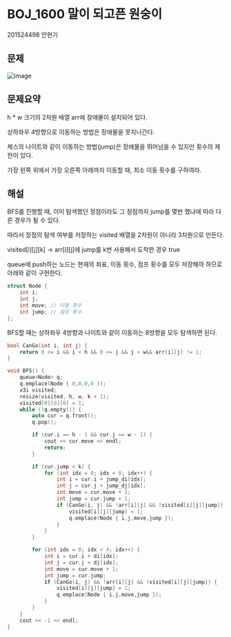 # BOJ_1600 말이 되고픈 원숭이

201524498 안현기

## 문제

![image](https://user-images.githubusercontent.com/54882000/162614625-0bddb4c8-a223-4a4a-b362-bde2d30ad410.png)

## 문제요약

h * w 크기의 2차원 배열 arr에 장애물이 설치되어 있다.

상하좌우 4방향으로 이동하는 방법은 장애물을 못지나간다.

체스의 나이트와 같이 이동하는 방법(jump)은 장애물을 뛰어넘을 수 있지만 횟수의 제한이 있다.

가장 왼쪽 위에서 가장 오른쪽 아래까지 이동할 때, 최소 이동 횟수를 구하여라.

## 해설

BFS를 진행할 때, 이미 탐색했던 정점이라도 그 정점까지 jump를 몇번 했냐에 따라 다른 경우가 될 수 있다.

따라서 정점의 탐색 여부를 저장하는 visited 배열을 2차원이 아니라 3차원으로 만든다.

visited[i][j][k] -> arr[i][j]에 jump를 k번 사용해서 도착한 경우 true

queue에 push하는 노드는 현재의 좌표, 이동 횟수, 점프 횟수를 모두 저장해야 하므로 아래와 같이 구현한다.

```c++
struct Node {
    int i;
    int j;
    int move; // 이동 횟수
    int jump; // 점프 횟수
};
```

BFS할 때는 상하좌우 4방향과 나이트와 같이 이동하는 8방향을 모두 탐색하면 된다.

```c++
bool CanGo(int i, int j) {
    return 0 <= i && i < h && 0 <= j && j < w&& arr[i][j] != 1;
}

void BFS() {
    queue<Node> q;
    q.emplace(Node { 0,0,0,0 });
    v3i visited;
    resize(visited, h, w, k + 1);
    visited[0][0][0] = 1;
    while (!q.empty()) {
        auto cur = q.front();
        q.pop();

        if (cur.i == h - 1 && cur.j == w - 1) {
            cout << cur.move << endl;
            return;
        }

        if (cur.jump < k) {
            for (int idx = 0; idx < 8; idx++) {
                int i = cur.i + jump_di[idx];
                int j = cur.j + jump_dj[idx];
                int move = cur.move + 1;
                int jump = cur.jump + 1;
                if (CanGo(i, j) && !arr[i][j] && !visited[i][j][jump]) {
                    visited[i][j][jump] = 1;
                    q.emplace(Node { i,j,move,jump });
                }
            }
        }

        for (int idx = 0; idx < 4; idx++) {
            int i = cur.i + di[idx];
            int j = cur.j + dj[idx];
            int move = cur.move + 1;
            int jump = cur.jump;
            if (CanGo(i, j) && !arr[i][j] && !visited[i][j][jump]) {
                visited[i][j][jump] = 1;
                q.emplace(Node { i,j,move,jump });
            }
        }
    }
    cout << -1 << endl;
}
```